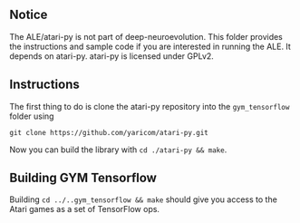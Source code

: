 Notice
-----------------
The ALE/atari-py is not part of deep-neuroevolution.
This folder provides the instructions and sample code if you are interested in running the ALE.
It depends on atari-py. atari-py is licensed under GPLv2.

Instructions
-----------------

The first thing to do is clone the atari-py repository into the `gym_tensorflow` folder using
```
git clone https://github.com/yaricom/atari-py.git
```

Now you can build the library with `cd ./atari-py && make`.

## Building GYM Tensorflow

Building `cd ../..gym_tensorflow && make` should give you access to the Atari games as a set of TensorFlow ops.